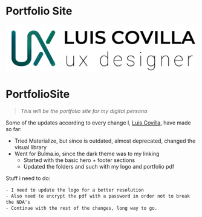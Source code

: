 # Portfolio Site

<img src="media/img/logo.png" width="800px"></img>

# PortfolioSite

> *This will be the portfolio site for my digital persona*


Some of the updates according to every change I, <a href ="https://linkedin.com/in/coviyarce"> Luis Covilla,</a> have made so far:

* Tried Materialize, but since is outdated, almost deprecated, changed the visual library
* Went for Bulma.io, since the dark theme was to my linking
    * Started with the basic hero + footer sections
    * Updated the folders and such with my logo and portfolio pdf



Stuff i need to do:

    - I need to update the logo for a better resolution
    - Also need to encrypt the pdf with a password in order not to break the NDA's
    - Continue with the rest of the changes, long way to go.